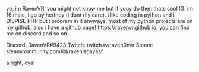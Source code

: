 yo, im RavenVR, you might not know me but if youy do then thats cool IG. im 16 male, i go by he/they (i dont rlly care). i like coding in python and i DISPISE PHP but i program in it anyways.
most of my python projects are on my github. also i have a github page! https://ravenvr.github.io. 
you can find me on discord and so on.

Discord: RavenVR#9423
Twitch: twitch.tv/raven0nvr
Steam: steamcommunity.com/id/ravenisgayasf.

alright, cya!
